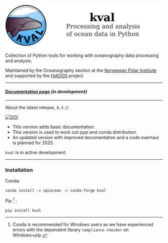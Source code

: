![image](https://raw.githubusercontent.com/npiocean/kval/master/graphics/kval_banner.png)

Collection of Python tools for working with oceanography data processing and analysis.

Maintained by the Oceanography section at the [Norwegian Polar Institute](https://www.npolar.no/en/) and supported by the [HiAOOS](https://hiaoos.eu/) project.
___


#### [Documentation page](https://kval.readthedocs.io/) *(in development)*

___

About the latest release, `0.3.2`:

[![DOI](https://zenodo.org/badge/DOI/10.5281/zenodo.15268696.svg)](https://doi.org/10.5281/zenodo.15268696)

- This version adds basic documentation.
- This version is used to work out pypi and conda distribution.
- An updated version with improved documentation and a code overhaul is planned for 2025.


`kval` is in active development.

___


### Installation

Conda:

    conda install -c npiocean -c conda-forge kval


Pip [^tag] :

    pip install kval


[^tag]: Conda is recommended for Windows users as we have experienced errors with the dependent library `compliance-checker` on Windows+pip.